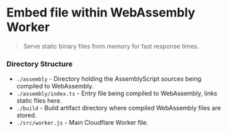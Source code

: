 # Embed file within WebAssembly Worker
> Serve static binary files from memory for fast response times.

### Directory Structure

* `./assembly` - Directory holding the AssemblyScript sources being compiled to WebAssembly.
* `./assembly/index.ts` - Entry file being compiled to WebAssembly, links static files here.
* `./build` - Build artifact directory where compiled WebAssembly files are stored.
* `./src/worker.js` - Main Cloudflare Worker file.
